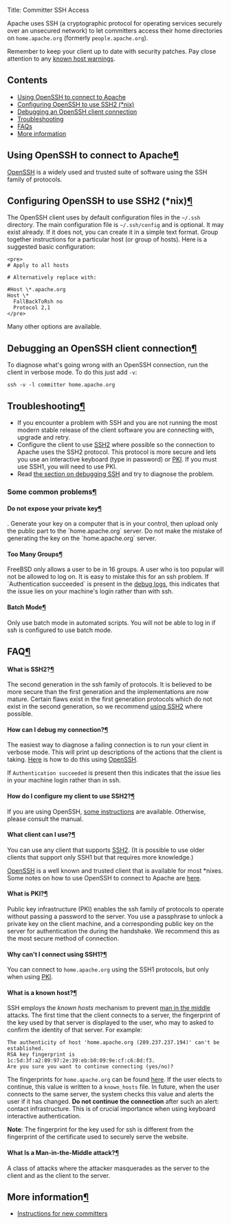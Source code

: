 Title: Committer SSH Access

Apache uses SSH (a cryptographic protocol for operating services securely over an unsecured network) to let committers access their home directories on `home.apache.org` (formerly `people.apache.org`). 

Remember to keep your client up to date with security patches. Pay close attention to any <a href="#known-host">known host warnings</a>. 

## Contents ##

  - <a href="#openssh">Using OpenSSH to connect to Apache</a>
  - <a href="#openssh-ssh2">Configuring OpenSSH to use SSH2 (*nix)</a>
  - <a href="#debug-ssh">Debugging an OpenSSH client connection</a>
  - <a href="#troubleshooting">Troubleshooting</a>
  - <a href="#FAQ">FAQs</a>
  - <a href="#elsewhere">More information</a>

<h2 id="openssh">Using OpenSSH to connect to Apache<a class="headerlink" href="#openssh" title="Permanent link">&para;</a></h2>

<a href="https://www.openssh.org" target="_blank">OpenSSH</a> is a widely used and trusted suite of software using the SSH family of protocols.

<h2 id="openssh-ssh2">Configuring OpenSSH to use SSH2 (*nix)<a class="headerlink" href="#openssh-ssh2" title="Permanent link">&para;</a></h2>

The OpenSSH client uses by default configuration files in the `~/.ssh` directory. The main configuration file is `~/.ssh/config` and is optional. It may exist already. If it does not, you can create it in a simple text format. Group together instructions for a particular host (or group of hosts). Here is a suggested basic configuration:

```
<pre>
# Apply to all hosts

# Alternatively replace with: 

#Host \*.apache.org
Host \*
  FallBackToRsh no
  Protocol 2,1
</pre>
```

Many other options are available.

<h2 id="debug-ssh">Debugging an OpenSSH client connection<a class="headerlink" href="#debug-ssh" title="Permanent link">&para;</a></h2>

To diagnose what's going wrong with an OpenSSH connection, run the client in verbose mode. To do this just add `-v`:

```
ssh -v -l committer home.apache.org
```

<h2 id="troubleshooting">Troubleshooting<a class="headerlink" href="#troubleshooting" title="Permanent link">&para;</a></h2>

  - If you encounter a problem with SSH and you are not running the most modern stable release of the client software you are connecting with, upgrade and retry.
  - Configure the client to use <a href="#ssh2-configuration"> SSH2</a> where possible so the connection to Apache uses the SSH2 protocol. This protocol is more secure and lets you use an interactive keyboard (type in password) or <a href="#pki">PKI</a>. If you must use SSH1, you will need to use PKI.
  - Read <a href="#ssh-debug">the section on debugging SSH</a> and try to diagnose the problem.
  
<h3 id="common-problems">Some common problems<a class="headerlink" href="#common-problems" title="Permanent link">&para;</a></h3>

<h4 id="exposed">Do not expose your private key<a class="headerlink" href="#exposed" title="Permanent link">&para;</a></h4>. Generate your key on a computer that is in your control, then upload only the public part to the `home.apache.org` server. Do not make the mistake of generating the key on the `home.apache.org` server.</p>

<h4 id="too-many-groups">Too Many Groups<a class="headerlink" href="#too-many-groups" title="Permanent link">&para;</a></h4>
FreeBSD only allows a user to be in 16 groups. A user who is too popular will not be allowed to log on. It is easy to mistake this for an ssh problem. If `Authentication succeeded` is present in the <a href="#ssh-debug">debug logs</a>, this indicates that the issue lies on your machine's login rather than with ssh.

<h4 id="batch-mode">Batch Mode<a class="headerlink" href="#batch-mode" title="Permanent link">&para;</a></h4>

Only use batch mode in automated scripts. You will not be able to log in if ssh is configured to use batch mode.

<h2 id="FAQ">FAQ<a class="headerlink" href="#FAQ" title="Permanent link">&para;</a></h2>

<h4 id="ssh2">What is SSH2?<a class="headerlink" href="#ssh2" title="Permanent link">&para;</a></h4>

The second generation in the ssh family of protocols. It is believed to be more secure than the first generation and the implementations are now mature. Certain flaws exist in the first generation protocols which do not exist in the second generation, so we recommend <a href="#ssh2-configuration">using SSH2</a> where possible.

<h4 id="ssh-debug">How can I debug my connection?<a class="headerlink" href="#ssh-debug" title="Permanent link">&para;</a></h4>

The easiest way to diagnose a failing connection is to run your client in verbose mode. This will print up descriptions of the actions that the client is taking. <a href="#debug-ssh">Here</a> is how to do this using <a href="https://www.openssh.org" target="_blank">OpenSSH</a>.

If <code>Authentication succeeded</code> is present then this indicates that the issue
lies in your machine login rather than in ssh.

<h4 id="ssh2-configuration">How do I configure my client to use SSH2?<a class="headerlink" href="#ssh2-configuration" title="Permanent link">&para;</a></h4>

If you are using OpenSSH, <a href="#openssh-ssh2">some instructions</a> are available. Otherwise, please consult the manual.

<h4 id="what-client">What client can I use?<a class="headerlink" href="#what-client" title="Permanent link">&para;</a></h4>

You can use any client that supports <a href="#ssh2">SSH2</a>. (It is possible to use older
clients that support only SSH1 but that requires more knowledge.)

<a href="http://www.openssh.org">OpenSSH</a> is a well known and trusted client that
is available for most *nixes. Some notes on how to use OpenSSH to connect
to Apache are <a href="#openssh">here</a>.

<h4 id="pki">What is PKI?<a class="headerlink" href="#pki" title="Permanent link">&para;</a></h4>

Public key infrastructure (PKI) enables the ssh family of protocols to operate without passing a password to the server. You use a passphrase to unlock a private key on the client machine, and a corresponding public key on the server for authentication the during the handshake. We recommend this as the most secure method of connection.

<h4 id="no-connection">Why can't I connect using SSH1?<a class="headerlink" href="#no-connection" title="Permanent link">&para;</a></h4>

You can connect to `home.apache.org` using the SSH1 protocols, but only when using <a href="#pki">PKI</a>.

<h4 id="known-host">What is a known host?<a class="headerlink" href="#known-host" title="Permanent link">&para;</a></h4>

SSH employs the <em>known hosts</em> mechanism to prevent <a href="#middle-man-attacks">man in the
middle</a> attacks. The first time that the client connects to a server, the fingerprint of the key used by that server is
displayed to the user, who may to asked to confirm the identity of that server. For example:

```
The authenticity of host 'home.apache.org (209.237.237.194)' can't be established.
RSA key fingerprint is 1c:5d:3f:a2:89:97:2e:39:eb:b0:09:9e:cf:c6:8d:f3.
Are you sure you want to continue connecting (yes/no)? 
```

The fingerprints for <code>home.apache.org</code> can be found
<a href="https://www.apache.org/dev/new-committers-guide.html#identity-theft">here</a>. If the user elects to continue,
this value is written to a `known_hosts` file. In future, when the user connects to the same server, the system checks this value and alerts the user if it has changed. **Do not continue the connection** after such an alert: contact infrastructure. This is of crucial importance when using keyboard interactive authentication.

**Note**: The fingerprint for the key used for ssh is different from the fingerprint of the certificate used to securely serve the
website.

<h4 id="middle-man-attacks">What Is a Man-in-the-Middle attack?<a class="headerlink" href="#middle-man-attacks" title="Permanent link">&para;</a></h4>

A class of attacks where the attacker masquerades as the server to the client and as the client to the server.

<h2 id="elsewhere">More information<a class="headerlink" href="#elsewhere" title="Permanent link">&para;</a></h2>

  - <a href="https://www.apache.org/dev/new-committers-guide.html#ssh#ssh" target="_blank">Instructions for new committers</a>
